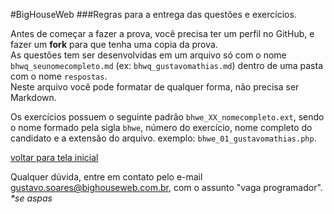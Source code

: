 #BigHouseWeb
###Regras para a entrega das questões e exercícios.
  
Antes de começar a fazer a prova, você precisa ter um perfil no GitHub, e fazer um __fork__ para que tenha uma copia da prova.  
As questões tem ser desenvolvidas em um arquivo só com o nome `bhwq_seunomecompleto.md` (ex: `bhwq_gustavomathias.md`) dentro de uma pasta com o nome `respostas`.  
Neste arquivo você pode formatar de qualquer forma, não precisa ser Markdown.
  
Os exercícios possuem o seguinte padrão `bhwe_XX_nomecompleto.ext`, sendo o nome formado pela sigla `bhwe`, número do exercício, nome completo do candidato e a extensão do arquivo. exemplo: `bhwe_01_gustavomathias.php`.
  
[voltar para tela inicial](https://github.com/gustavomathias/bighouseweb/blob/master/README.md)

Qualquer dúvida, entre em contato pelo e-mail gustavo.soares@bighouseweb.com.br, com o assunto "vaga programador". _*se aspas_

